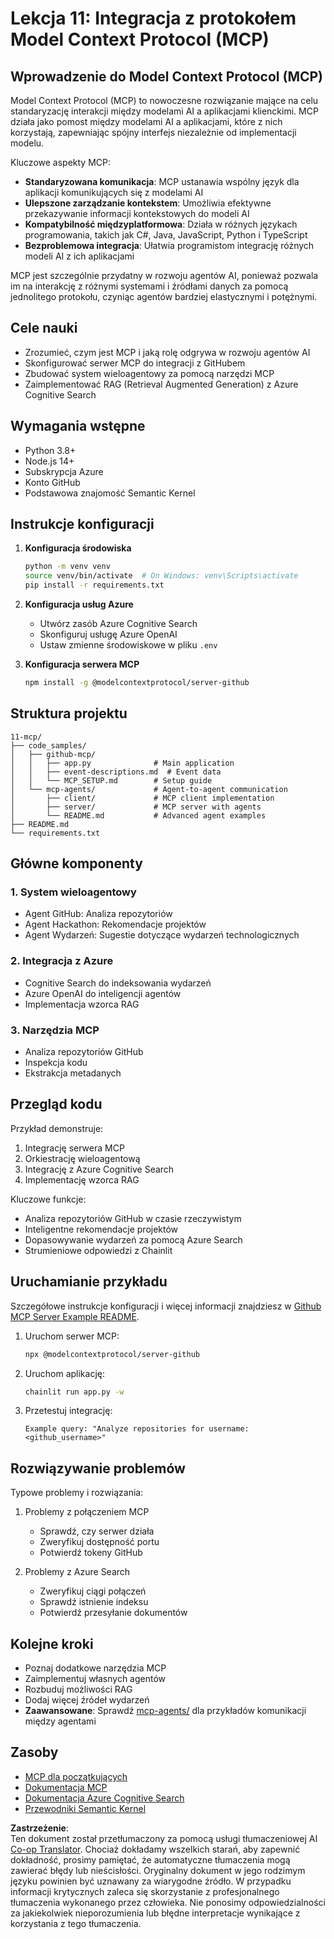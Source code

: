 <!--
CO_OP_TRANSLATOR_METADATA:
{
  "original_hash": "e255edb8423b34b4bba20263ef38f208",
  "translation_date": "2025-08-21T12:21:31+00:00",
  "source_file": "11-mcp/README.md",
  "language_code": "pl"
}
-->
# Lekcja 11: Integracja z protokołem Model Context Protocol (MCP)

## Wprowadzenie do Model Context Protocol (MCP)

Model Context Protocol (MCP) to nowoczesne rozwiązanie mające na celu standaryzację interakcji między modelami AI a aplikacjami klienckimi. MCP działa jako pomost między modelami AI a aplikacjami, które z nich korzystają, zapewniając spójny interfejs niezależnie od implementacji modelu.

Kluczowe aspekty MCP:

- **Standaryzowana komunikacja**: MCP ustanawia wspólny język dla aplikacji komunikujących się z modelami AI
- **Ulepszone zarządzanie kontekstem**: Umożliwia efektywne przekazywanie informacji kontekstowych do modeli AI
- **Kompatybilność międzyplatformowa**: Działa w różnych językach programowania, takich jak C#, Java, JavaScript, Python i TypeScript
- **Bezproblemowa integracja**: Ułatwia programistom integrację różnych modeli AI z ich aplikacjami

MCP jest szczególnie przydatny w rozwoju agentów AI, ponieważ pozwala im na interakcję z różnymi systemami i źródłami danych za pomocą jednolitego protokołu, czyniąc agentów bardziej elastycznymi i potężnymi.

## Cele nauki
- Zrozumieć, czym jest MCP i jaką rolę odgrywa w rozwoju agentów AI
- Skonfigurować serwer MCP do integracji z GitHubem
- Zbudować system wieloagentowy za pomocą narzędzi MCP
- Zaimplementować RAG (Retrieval Augmented Generation) z Azure Cognitive Search

## Wymagania wstępne
- Python 3.8+
- Node.js 14+
- Subskrypcja Azure
- Konto GitHub
- Podstawowa znajomość Semantic Kernel

## Instrukcje konfiguracji

1. **Konfiguracja środowiska**
   ```bash
   python -m venv venv
   source venv/bin/activate  # On Windows: venv\Scripts\activate
   pip install -r requirements.txt
   ```

2. **Konfiguracja usług Azure**
   - Utwórz zasób Azure Cognitive Search
   - Skonfiguruj usługę Azure OpenAI
   - Ustaw zmienne środowiskowe w pliku `.env`

3. **Konfiguracja serwera MCP**
   ```bash
   npm install -g @modelcontextprotocol/server-github
   ```

## Struktura projektu

```
11-mcp/
├── code_samples/
│   ├── github-mcp/
│   │   ├── app.py              # Main application
│   │   ├── event-descriptions.md  # Event data
│   │   └── MCP_SETUP.md        # Setup guide
│   └── mcp-agents/             # Agent-to-agent communication
│       ├── client/             # MCP client implementation
│       ├── server/             # MCP server with agents
│       └── README.md           # Advanced agent examples
├── README.md
└── requirements.txt
```

## Główne komponenty

### 1. System wieloagentowy
- Agent GitHub: Analiza repozytoriów
- Agent Hackathon: Rekomendacje projektów
- Agent Wydarzeń: Sugestie dotyczące wydarzeń technologicznych

### 2. Integracja z Azure
- Cognitive Search do indeksowania wydarzeń
- Azure OpenAI do inteligencji agentów
- Implementacja wzorca RAG

### 3. Narzędzia MCP
- Analiza repozytoriów GitHub
- Inspekcja kodu
- Ekstrakcja metadanych

## Przegląd kodu

Przykład demonstruje:
1. Integrację serwera MCP
2. Orkiestrację wieloagentową
3. Integrację z Azure Cognitive Search
4. Implementację wzorca RAG

Kluczowe funkcje:
- Analiza repozytoriów GitHub w czasie rzeczywistym
- Inteligentne rekomendacje projektów
- Dopasowywanie wydarzeń za pomocą Azure Search
- Strumieniowe odpowiedzi z Chainlit

## Uruchamianie przykładu

Szczegółowe instrukcje konfiguracji i więcej informacji znajdziesz w [Github MCP Server Example README](./code_samples/github-mcp/README.md).

1. Uruchom serwer MCP:
   ```bash
   npx @modelcontextprotocol/server-github
   ```

2. Uruchom aplikację:
   ```bash
   chainlit run app.py -w
   ```

3. Przetestuj integrację:
   ```
   Example query: "Analyze repositories for username: <github_username>"
   ```

## Rozwiązywanie problemów

Typowe problemy i rozwiązania:
1. Problemy z połączeniem MCP
   - Sprawdź, czy serwer działa
   - Zweryfikuj dostępność portu
   - Potwierdź tokeny GitHub

2. Problemy z Azure Search
   - Zweryfikuj ciągi połączeń
   - Sprawdź istnienie indeksu
   - Potwierdź przesyłanie dokumentów

## Kolejne kroki
- Poznaj dodatkowe narzędzia MCP
- Zaimplementuj własnych agentów
- Rozbuduj możliwości RAG
- Dodaj więcej źródeł wydarzeń
- **Zaawansowane**: Sprawdź [mcp-agents/](../../../11-mcp/code_samples/mcp-agents) dla przykładów komunikacji między agentami

## Zasoby
- [MCP dla początkujących](https://aka.ms/mcp-for-beginners)  
- [Dokumentacja MCP](https://github.com/microsoft/semantic-kernel/tree/main/python/semantic-kernel/semantic_kernel/connectors/mcp)
- [Dokumentacja Azure Cognitive Search](https://learn.microsoft.com/azure/search/)
- [Przewodniki Semantic Kernel](https://learn.microsoft.com/semantic-kernel/)

**Zastrzeżenie**:  
Ten dokument został przetłumaczony za pomocą usługi tłumaczeniowej AI [Co-op Translator](https://github.com/Azure/co-op-translator). Chociaż dokładamy wszelkich starań, aby zapewnić dokładność, prosimy pamiętać, że automatyczne tłumaczenia mogą zawierać błędy lub nieścisłości. Oryginalny dokument w jego rodzimym języku powinien być uznawany za wiarygodne źródło. W przypadku informacji krytycznych zaleca się skorzystanie z profesjonalnego tłumaczenia wykonanego przez człowieka. Nie ponosimy odpowiedzialności za jakiekolwiek nieporozumienia lub błędne interpretacje wynikające z korzystania z tego tłumaczenia.